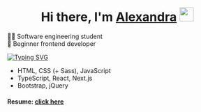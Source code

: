 <h1 align="center">Hi there, I'm <a href="https://t.me/mesanyaa" target="_blank">Alexandra</a>
<img src="https://github.com/blackcater/blackcater/raw/main/images/Hi.gif" height="32"/></h1>

<p>
👩‍💻 Software engineering student 
<br>
🌱 Beginner frontend developer
</p>

[![Typing SVG](https://readme-typing-svg.herokuapp.com?color=%2336BCF7&lines=Main+stack)](https://git.io/typing-svg)
<ul>
  <li>HTML, CSS (+ Sass), JavaScript </li>
  <li>TypeScript, React, Next.js</li>
  <li>Bootstrap, jQuery</li>
</ul>

#### Resume: [click here](https://drive.google.com/drive/folders/1J0l6UAAqVDwm1BXRIUtOqxfddV7wXnSj?usp=drive_link)
